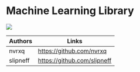# Machine Learning Library

<image src="https://sun9-78.userapi.com/impg/7TbPvY2n91fpw6rftQJlwpFydh4smj-ZHZs0FA/e1IpLEyDKj4.jpg?size=439x178&quality=96&sign=a1d5ed10a40d5fc27aaeadac82d6cfb6&type=album">


| Authors | Links |
| ------ | ------ |
| nvrxq | https://github.com/nvrxq|
| slipneff | https://github.com/slipneff|


